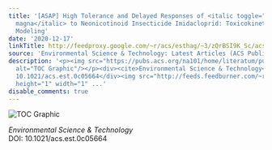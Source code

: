 ```yaml
---
title: '[ASAP] High Tolerance and Delayed Responses of <italic toggle="yes">Daphnia
  magna</italic> to Neonicotinoid Insecticide Imidacloprid: Toxicokinetic and Toxicodynamic
  Modeling'
date: '2020-12-17'
linkTitle: http://feedproxy.google.com/~r/acs/esthag/~3/zQrBSI9K_Sc/acs.est.0c05664
source: 'Environmental Science & Technology: Latest Articles (ACS Publications)'
description: '<p><img src="https://pubs.acs.org/na101/home/literatum/publisher/achs/journals/content/esthag/0/esthag.ahead-of-print/acs.est.0c05664/20201217/images/medium/es0c05664_0004.gif"
  alt="TOC Graphic"/></p><div><cite>Environmental Science & Technology</cite></div><div>DOI:
  10.1021/acs.est.0c05664</div><img src="http://feeds.feedburner.com/~r/acs/esthag/~4/zQrBSI9K_Sc"
  height="1" width="1" ...'
disable_comments: true
---
```

<p><img src="https://pubs.acs.org/na101/home/literatum/publisher/achs/journals/content/esthag/0/esthag.ahead-of-print/acs.est.0c05664/20201217/images/medium/es0c05664_0004.gif" alt="TOC Graphic"/></p><div><cite>Environmental Science & Technology</cite></div><div>DOI: 10.1021/acs.est.0c05664</div><img src="http://feeds.feedburner.com/~r/acs/esthag/~4/zQrBSI9K_Sc" height="1" width="1" ...